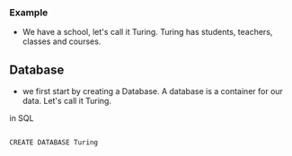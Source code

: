 ### Example

- We have a school, let's call it Turing. Turing has students, teachers, classes and courses.



## Database

- we first start by creating a Database. A database is a container for our data. Let's call it Turing.

in SQL

```html

CREATE DATABASE Turing

```

